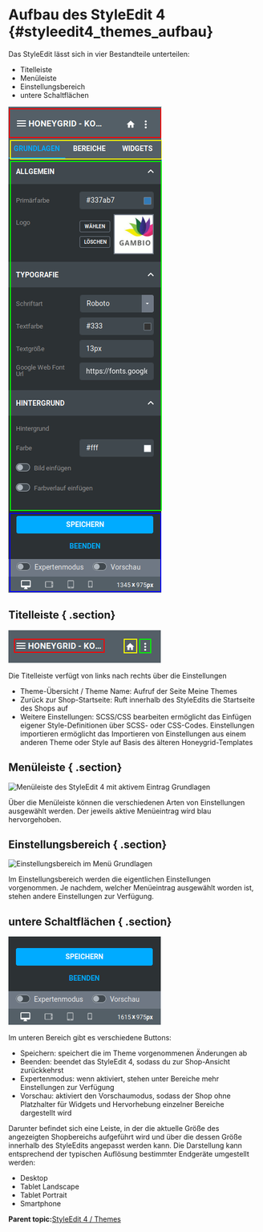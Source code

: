 # Aufbau des StyleEdit 4 {#styleedit4_themes_aufbau}

Das StyleEdit lässt sich in vier Bestandteile unterteilen:

-   Titelleiste
-   Menüleiste
-   Einstellungsbereich
-   untere Schaltflächen

![](Bilder/styleedit4/se4_0006_styleEditBereiche.png "Bestandteile des StyleEdit 4")

## Titelleiste { .section}

![](Bilder/styleedit4/se4_0007_styleEditTitelleiste.png "Titelleiste des StyleEdit 4")

Die Titelleiste verfügt von links nach rechts über die Einstellungen

-   Theme-Übersicht / Theme Name: Aufruf der Seite Meine Themes
-   Zurück zur Shop-Startseite: Ruft innerhalb des StyleEdits die Startseite des Shops auf
-   Weitere Einstellungen: SCSS/CSS bearbeiten ermöglicht das Einfügen eigener Style-Definitionen über SCSS- oder CSS-Codes. Einstellungen importieren ermöglicht das Importieren von Einstellungen aus einem anderen Theme oder Style auf Basis des älteren Honeygrid-Templates

## Menüleiste { .section}

![](Bilder/styleedit4/se4_0078_styleEditMenueleiste.png "Menüleiste des StyleEdit 4 mit aktivem Eintrag
        Grundlagen ")

Über die Menüleiste können die verschiedenen Arten von Einstellungen ausgewählt werden. Der jeweils aktive Menüeintrag wird blau hervorgehoben.

## Einstellungsbereich { .section}

![](Bilder/styleedit4/se4_0079_styleEditEinstellungsbereich.png "Einstellungsbereich im Menü
        Grundlagen")

Im Einstellungsbereich werden die eigentlichen Einstellungen vorgenommen. Je nachdem, welcher Menüeintrag ausgewählt worden ist, stehen andere Einstellungen zur Verfügung.

## untere Schaltflächen { .section}

![](Bilder/styleedit4/se4_0080_styleEditUntereSchaltflaechen.png "Schaltflächen im unteren Teil des StyleEdit 4")

Im unteren Bereich gibt es verschiedene Buttons:

-   Speichern: speichert die im Theme vorgenommenen Änderungen ab
-   Beenden: beendet das StyleEdit 4, sodass du zur Shop-Ansicht zurückkehrst
-   Expertenmodus: wenn aktiviert, stehen unter Bereiche mehr Einstellungen zur Verfügung
-   Vorschau: aktiviert den Vorschaumodus, sodass der Shop ohne Platzhalter für Widgets und Hervorhebung einzelner Bereiche dargestellt wird

Darunter befindet sich eine Leiste, in der die aktuelle Größe des angezeigten Shopbereichs aufgeführt wird und über die dessen Größe innerhalb des StyleEdits angepasst werden kann. Die Darstellung kann entsprechend der typischen Auflösung bestimmter Endgeräte umgestellt werden:

-   Desktop
-   Tablet Landscape
-   Tablet Portrait
-   Smartphone

**Parent topic:**[StyleEdit 4 / Themes](10_3_StyleEdit4_Themes.md)

